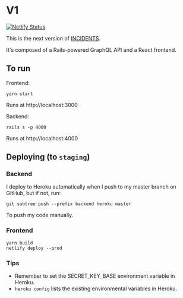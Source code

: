 # V1

[![Netlify Status](https://api.netlify.com/api/v1/badges/8486d8d3-031b-440f-899e-6f9c75a32ef0/deploy-status)](https://app.netlify.com/sites/tp-staging/deploys)

This is the next version of [INCIDENTS](https://github.com/veeral-patel/incidents).

It's composed of a Rails-powered GraphQL API and a React frontend.

## To run

Frontend:

```
yarn start
```

Runs at http://localhost:3000

Backend:

```
rails s -p 4000
```

Runs at http://localhost:4000

## Deploying (to `staging`)

### Backend

I deploy to Heroku automatically when I push to my master branch on GitHub, but if not, run:

```
git subtree push --prefix backend heroku master
```

To push my code manually.

### Frontend

```
yarn build
netlify deploy --prod
```

### Tips

- Remember to set the SECRET_KEY_BASE environment variable in Heroku.
- `heroku config` lists the existing environmental variables in Heroku.
